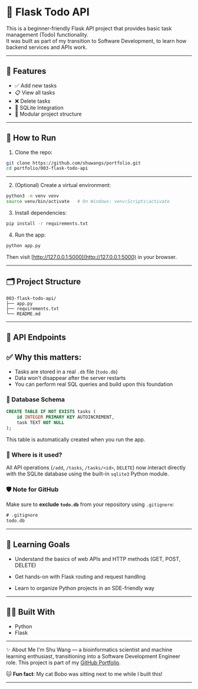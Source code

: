 # 📝 Flask Todo API

This is a beginner-friendly Flask API project that provides basic task management (Todo) functionality.  
It was built as part of my transition to Software Development, to learn how backend services and APIs work.

---

## 🔧 Features

- ✅ Add new tasks
- 📋 View all tasks
- ❌ Delete tasks
- 💾 SQLite Integration
- 🧱 Modular project structure

---

## 🚀 How to Run

1. Clone the repo:

```bash
git clone https://github.com/shuwangs/portfolio.git
cd portfolio/003-flask-todo-api
```

---
2. (Optional) Create a virtual environment:
```bash
python3 -m venv venv
source venv/bin/activate   # On Windows: venv\Scripts\activate
```

3. Install dependencies:
```bash
pip install -r requirements.txt
```
4. Run the app:
```bash
python app.py
```
Then visit [http://127.0.0.1:5000](http://127.0.0.1:5000) in your browser.

---

##  🗂️ Project Structure
```
003-flask-todo-api/
├── app.py
├── requirements.txt
└── README.md
```

---

## 🧪 API Endpoints

## ✅ Why this matters:

- Tasks are stored in a real `.db` file (`todo.db`)
- Data won't disappear after the server restarts
- You can perform real SQL queries and build upon this foundation

### 🧱 Database Schema

```sql
CREATE TABLE IF NOT EXISTS tasks (
    id INTEGER PRIMARY KEY AUTOINCREMENT,
    task TEXT NOT NULL
);
```

This table is automatically created when you run the app.

### 🧪 Where is it used?

All API operations (`/add`, `/tasks`, `/tasks/<id>`, `DELETE`) now interact directly with the SQLite database using the built-in `sqlite3` Python module.

### 🛡️ Note for GitHub

Make sure to **exclude `todo.db`** from your repository using `.gitignore`:

```txt
# .gitignore
todo.db
```

---

## 🎯 Learning Goals
- Understand the basics of web APIs and HTTP methods (GET, POST, DELETE)

- Get hands-on with Flask routing and request handling

- Learn to organize Python projects in an SDE-friendly way

---

## 👩‍💻 Built With
- Python
- Flask

---

✨ About Me
I'm Shu Wang — a bioinformatics scientist and machine learning enthusiast, transitioning into a Software Development Engineer role.
This project is part of my  [GitHub Portfolio](https://github.com/shuwangs/portfolio).

🐱 **Fun fact**: My cat Bobo was sitting next to me while I built this!

---

